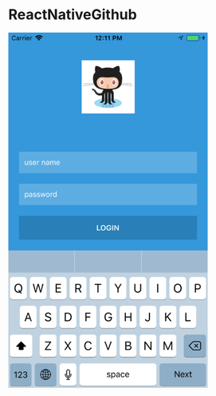 # ReactNativeGithub


<img src="https://github.com/ymmtshny/ReactNativeGithub/blob/master/ScreenShot.png?raw=true" width="400px" />
